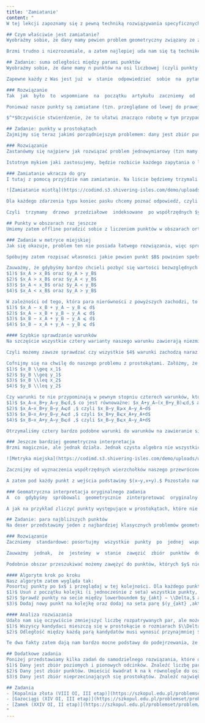 ```yaml
---
title: 'Zamiatanie'
content: "
W tej lekcji zapoznamy się z pewną techniką rozwiązywania specyficznych problemów geometrycznych, która znana powszechnie jest jako zamiatanie. Do pełnego zrozumienia treści tego wykładu wymagana będzie znajomość drzew przedziałowych (o których przeczytać można w dziale Struktury danych), a także znajomość struktury set z STLa.

## Czym właściwie jest zamiatanie?
Wyobraźmy sobie, że dany mamy pewien problem geometryczny związany ze zbiorem punktów na płaszczyźnie (zazwyczaj będą to punkty, ale może się zdarzyć, że będą to inne obiekty geometryczne, np. odcinki czy prostokąty). Główną ideą zamiatania będzie posortowanie naszych punktów po współrzędnej $x$-owej (lub innych obiektów geometrycznych po pewnych ich charakterystycznych cechach), a następnie rozpatrywanie ich w takiej kolejności, zarządzając przy tym jakąś inteligentną strukturą danych, która umożliwi nam rozwiązanie problemu.

Brzmi trudno i niezrozumiale, a zatem najlepiej uda nam się tą technikę zrozumieć prezentując przykładowe problemy i ich rozwiązania poprzez zamiatanie.

## Zadanie: suma odległości między parami punktów
Wyobraźmy sobie, że dane mamy n punktów na osi liczbowej (czyli punkty mają jedynie współrzędną $x$). Chcemy znaleźć sumę odległości między każdą parą z nich.

Zapewne każdy z Was jest już  w  stanie  odpowiedzieć  sobie  na  pytanie  jak  ten  problem  rozwiązać.  I  zapewne  rozwiązanie, które  przychodzi  Wam  do  głowy  jest  w  rzeczywistości  rozwiązaniem  wykorzystującym  technikę zamiatania, zatem dokładnie teraz je przeanalizujemy.

### Rozwiązanie
Tak  jak  było  to  wspomniane  na  początku  artykułu  zaczniemy  od  posortowania  wszystkich punktów po ich jedynej współrzędnej. Teraz punkty będziemy przeglądać w kolejności ich posortowania (tzn. od lewej do prawej). Będziemy cały czas pamiętać dotychczas policzony wynik, tzn. sumę odległości między każdą parą, którą już przejrzeliśmy. Musimy teraz umieć zaktualizować wynik,  gdy  pojawia  nam  się  nowy  punkt.  Jeżeli  znamy  sumę  odległości  między  każdą  parą  poprzednich punktów to musimy do wyniku dodać sumę odległości między aktualnie rozpatrywanym punktem, a wszystkimi poprzednimi. A zatem wynik powinniśmy zwiększyć o $\\sum^{k−1}_{i =1} |x_k − x_i|.$

Ponieważ nasze punkty są zamiatane (tzn. przeglądane od lewej do prawej), to wszystkie poprzednie punkty będą leżały na lewo od niego. Ta własność nam ułatwi znacząco robotę$^*$: w naszej sumie możemy zapomnieć o wartości bezwzględnej, gdyż $x_k$ zawsze będzie większe niż $x_i$ , a nasz wzór uprości się następująco: $\\sum^{k−1}_{i =1} (x_k − x_i) = (k−1)x_k−\\sum^{k−1}_{i =1}x_i.$ Policzenie $(k−1)x_k$ jest trywialne, a więc pozostaje nam pamiętanie sumy współrzędnych punktów, które już przetworzyliśmy. Tutaj wkracza trzeci punkt naszego algorytmu zamiatania, czyli zastosowanie odpowiedniej struktury danych,  która  umożliwi  nam  liczenie  tego  wyniku.  W  naszym  przypadku  ową  strukturą  będzie poprostu pojedyncza zmienna pamiętająca sumę współrzędnych przetworzonych punktów.

$^*$Oczywiście stwierdzenie, że to ułatwi znacząco robotę w tym przypadku jest mocno przerysowane, ale przykład ten powinien ilustrować to, w jaki sposób fakt ten ułatwi rozwiązanie trudniejszych problemów.

## Zadanie: punkty w prostokątach
Zajmijmy się teraz jakimś porządniejszym problemem: dany jest zbiór punktów na płaszczyźnie (tym razem zajmujemy się już dwoma wymiarami) oraz zbiór prostokątów o bokach równoległych do osi. Każdy punkt/prostokąt ma współrzędne całkowite. Dla każdego prostokąta musimy stwierdzić,  ile  z  danych  punktów  się  w  nim  znajduje.  Problem  ten  rozwiążemy  offline,  czyli  możemy najpierw  wczytać  wszystkie  dane,  przygotować  odpowiedzi  na  wszystkie  zapytania  w  dowolnej kolejności i wypisać wszystkie odpowiedzi na sam koniec.

### Rozwiązanie
Zastanówmy się najpierw jak rozwiązać problem jednowymiarowy (tzn mamy punkty na osi liczbowej oraz zapytania o spójne przedziały tej osi). Początkowo możemy przeskalować wszystkie punkty szczególne czyli te, które są albo punktem pośród danego zbioru albo te, które sa końcami przedziałów o które się pytamy. Dzięki temu zakres naszych współrzędnych nie będzie przekraczał $O( n ).$  Możemy  zatem  stworzyć  drzewo  przedziałowe  indeksowane  po  współrzędnych  i  łatwo  jesteśmy w stanie rozwiązać nasz problem. Sprawa jednak komplikuje się przy dwóch wymiarach. Co prawda jesteśmy w stanie napisać dwuwymiarowe drzewo przedziałowe, ale niestety w takim przypadku  nawet  po  przeskalowaniu  naszych  punktów  nasze  drzewo  musiałoby  zawierać $O ( n^2 )$ komórek, a to jest zbyt dużo (łatwiej już zaimplementować najbardziej brutalny algorytm). Jak sobie poradzić z takim problemem?

Istotnym mykiem jaki zastosujemy, będzie rozbicie każdego zapytania o liczbę punktów w prostokącie na dwa zapytania o liczbę punktów w ”prefiksopasku”. Takim prefiksopaskiem nazwiemy pewien prostokąt, którego lewy bok będzie przylegał do pionowej osi układu współrzędnych (oczywiście zakładamy tutaj, że wszystkie współrzędne punktów są dodatnie). Wtedy każdy prostokąt możemy przedstawić jako różnicę dwóch ”prefiksopasków” w sposób pokazany na rysunku, a zatem znając odpowiedzi na liczbę punktów w obu z nich możemy otrzymać odpowiedź o zapytanie dla początkowego prostokąta odejmując obie wartości. Jak odpowiedzieć na zapytania o ”prefiksopaski”?

### Zamiatanie wkracza do gry
I tutaj z pomocą przyjdzie nam zamiatanie. Na liście będziemy trzymali dwa rodzaje ”zdarzeń” (od teraz wszystkie interesujące rzeczy, które w trakcie zamiatania będziemy rozpatrywać, będziemy nazywać zdarzeniami). Pierwszy rodzaj zdarzenia będzie oznaczał, że pojawił się nowy punkt do rozpatrzenia. Drugi rodzaj będzie oznaczał, że pojawił się pewien koniec prefiksopasku, dla którego chcielibyśmy znać odpowiedź. Teraz oba rodzaje zdarzeń wrzucamy na jedną listę i sortujemy, a następnie ”skanujemy” naszą miotłą.

![Zamiatanie miotłą](https://codimd.s3.shivering-isles.com/demo/uploads/upload_eca83988a4913a718baf0aad55b5bdd4.png)

Dla każdego zdarzenia typu koniec pasku chcemy poznać odpowiedź, czyli to ile punktów wewnątrz niego się znalazło. I tutaj nasze życie uratuje fakt, że wszystkie punkty, które dotychczas rozpatrywaliśmy znajdowały się na lewo od naszej miotły. A zatem sprawdzając czy jakiś punkt znajduje się w rozpatrywanym prefiksopasku musimy tylko wiedzieć, czy jego współrzędna y zawiera się w żądanym przedziale. Współrzędna $x$ nas nie interesuje, gdyż wszystkie punkty o zbyt dużym $x$-ie nie zostały jeszcze rozpatrzone. Musimy zatem tylko wiedzieć ile dotychczas przetworzyliśmy punktów, których y mieści się w żądanym przedziale. A to już zaskakująco przypomina nam wcześniej analizowany przypadek jednowymiarowy.

Czyli  trzymamy  drzewo  przedziałowe  indeksowane  po współrzędnych $y$ (oczywiście  najpierw  skalujemy wszystkie interesujące nas $y$-i). W momencie gdy trafiamy na zdarzenie ”nowy punkt”, to po prostu w odpowiednim miejscu drzewa przedziałowego dodajemy jeden. Gdy trafiamy na zdarzenie ”koniec paska”, to po prostu zczytujemy sumę na odpowiednim przedziale $y$-ów z drzewa przedziałowego.

## Punkty w obszarach raz jeszcze
Umiemy zatem offline poradzić sobie z liczeniem punktów w obszarach ortogonalnych (takim pojęciem będziemy nazywali prostokąty o bokach równoległych do osi). Co jeżeli chcielibyśmy umieć zliczać punkty znajdujące się w obszarach ograniczonych przez inne kształty? Przykładowo, chcielibyśmy odpowiadać na zapytania następującej postaci: dla danego punktu $A$ i liczby $d,$ powiedz ile punktów ze zbioru znajduje się nie dalej niż $d$ od punktu $A.$

### Zadanie w metryce miejskiej
Jak się okazuje, problem ten nie posiada łatwego rozwiązania, więc spróbujemy sobie go nieco ułatwić. Z pierwszego artykułu przypominamy sobie o istnieniu innych metryk. Co zatem, gdybyśmy chcieli odpowiedzieć na zapytanie o liczbę punktów, które znajdują się nie dalej niż d w metryce miejskiej? Przypomnijmy sobie najpierw wzór na odległość w metryce miejskiej: $d(A, B) = |x_A x_B| + |y_A y_B|.$

Spóbujmy zatem rozpisać własności jakie pewien punkt $B$ powinien spełniać, tak aby znajdował się w pożądanej odległości od punktu $A.$ Musi zachodzić następujący warunek: $|x_A − x_B| + |y_A − y_B| \\leq d.$ Niestety wartość bezwzględna w tym wzorze dużo nam utrudnia. Gdybyśmy na przykład wiedzieli, że zachodzi $x_A > x_B$ oraz $y_A > y_B$ to moglibyśmy zapomnieć o wartościach bezwzględnych w naszym wzorze i otrzymalibyśmy warunek, który zapewne łatwiej by było sprawdzić. Niestety nie wiemy, który punkt posiada większe współrzędne.

Zauważmy, że gdybyśmy bardzo chcieli pozbyć się wartości bezwzględnych z naszego wzoru, to musielibyśmy rozpatrzyć cztery możliwości: 
$1)$ $x_A > x_B$ oraz $y_A > y_B$
$2)$ $x_A > x_B$ oraz $y_A < y_B$
$3)$ $x_A < x_B$ oraz $y_A < y_B$
$4)$ $x_A < x_B$ oraz $y_A > y_B$

W zależności od tego, która para nierówności z powyższych zachodzi, to nasz warunek wyglądałby wtedy następująco:
$1)$ $x_A − x_B + y_A − y_B ⩽ d$
$2)$ $x_A − x_B + y_B − y_A ⩽ d$
$3)$ $x_B − x_A + y_B − y_A ⩽ d$
$4)$ $x_B − x_A + y_A − y_B ⩽ d$

#### Szybkie sprawdzanie warunków
Na szczęście wszystkie cztery warianty naszego warunku zawierają niezmienną prawą stronę. Natomiast  lewa  strona  spośród  wszystkich  wariantów  przybierze  największą  wartość,  dla  tego wariantu,  który  należy  rozpatrzyć.  Przykładowo  jeżeli  obie  współrzędne  punktu  $A$  są  większe niż  obie  współrzędne  punktu  $B$  (czyli  zaszedł  przypadek  $1)$  to  warunkiem  na  zawieranie  się  w odległości  nie  przekraczającej $d$ będzie  warunek  $1)$  Ale  wtedy  pozostałe  warunki  tym  bardziej zostaną spełnione, gdyż lewa strona warunków $2),$ $3)$ i $4)$ będzie mniejsza (odpowiednie różnice staną się teraz ujemne).

Czyli możemy zawsze sprawdzać czy wszystkie $4$ warunki zachodzą naraz. Jeżeli tak to punkt leży odpowiednio blisko. Jeżeli którykolwiek z nich nie zachodzi to punkt leży zbyt daleko. Jak zatem szybko zliczyć punkty spełniające wszystkie 4 warunki?

Cofnijmy się na chwilę do naszego problemu z prostokątami. Załóżmy, że pytamy się czy punkt B znajduje się w prostokącie, którego przeciwległe wierzchołki wyznaczane są przez współrzędne $(x_1 , y_1 , x_2 , y_2)$ (zakładamy, że współrzędne pierwsze są mniejsze od drugich). Wtedy warunek na to, czy $B$ znajduje się wewnątrz tego prostokąta wyznaczają następujące cztery nierówności:
$1)$ $x_B \\geq x_1$
$2)$ $y_B \\geq y_1$
$3)$ $x_B \\leq x_2$
$4)$ $y_B \\leq y_2$

Czy warunki te nie przypominają w pewnym stopniu czterech warunków, które przedstawiliśmy wcześniej?  Spróbujmy  poprzekształcać  je  w  taki  sposób,  aby  otrzymać  postać  jak  najbardziej zbliżoną do powyższych warunków na zawieranie się punktów w prostokącie
$1)$ $x_A−x_B+y_A−y_B⩽d,$ co jest równoważne: $x_A+y_A−(x_B+y_B)⩽d,$ a to jest równoważne: $x_B+y_B⩾x_A+y_A−d$
$2)$ $x_A−x_B+y_B−y_A⩽d ,$ czyli $x_B−y_B⩾x_A−y_A−d$
$3)$ $x_B−x_A+y_B−y_A⩽d ,$ czyli $x_B+y_B⩽x_A+y_A+d$
$4)$ $x_B−x_A+y_A−y_B⩽d ,$ czyli $x_B−y_B⩽x_A−y_A+d$

Otrzymaliśmy cztery bardzo podobne warunki do warunków na zawieranie się w każdym prostokącie. Tak naprawdę warunki te są identyczne. Jedynie pod punkt B w warunkach prostokąta podstawiliśmy punkt o współrzędnych $(x_B+y_B,x_B−y_B)$ natomiast prostokąt $(x1,y1,x2,y2)$ zastąpiliśmy  prostokątem $(x_A+y_A−d, x_A−y_A−d ,x_A+y_A+d, x_A−y_A+d).$  Nic  nam  więc  nie stoi na przeszkodzie, aby każdy punkt z wejściowego zbioru zamienić na punkt o współrzędnych $(x+y, x−y) ,$ a każde zapytanie o punkt $A$ i odległość d zamienić na zapytanie o zawieranie się punktów w prostokącie $( x_A+y_A−d ,x_A−y_A−d, x_A+y_A+d, x_A−y_A+d).$ Możemy przecież wtedy puścić nasz zwykły algorytm zliczający punkty w prostokątach ortogonalnych i wszystko będzie działało tak jak należy.

### Jeszcze bardziej geometryczna interpretacja
Brzmi magicznie, ale jednak działa. Jednak czysta algebra nie wszystkich przekona, więc przyjrzymy  się  także  bardziej  geometrycznej  interpretacji  tego  problemu.  W  przypadku,  gdy  mamy styczność z takim zadaniem, najlepiej zawsze zacząć od narysowania sobie kształtu obszaru jaki takie zapytania obejmują. To znaczy, zaznaczmy zupełnie wszystkie punkty płaszczyzny (nie tylko te z danego zbioru), które znajdują się nie dalej niż pewne $d$ (w metryce miejskiej) od pewnego punktu $A.$ Łatwo zauważyć, że taki kształt wyróżnionego obszaru będzie w kształcie ”diamentu” (czy też kwadratu obróconego o $45$ stopni). No właśnie skoro o kwadraty równoległe do osi umiemy się zapytać, a ten kwadrat został obrócony o idealnie $45$ stopni, to istnieje nadzieja na to, że jak obrócimy całą płaszczyznę o $45$ stopni, to na wszystkie zapytania będziemy w stanie odpowiadać jak należy.

![Metryka miejska](https://codimd.s3.shivering-isles.com/demo/uploads/upload_7c7ebce4bef2a9ccced2ff45fe3a3b6f.png)

Zacznijmy od wyznaczenia współrzędnych wierzchołków naszego przewróconego kwadratu. Łatwo zauważyć, że cztery te wierchołki będą miały współrzędne $(x_A,y_A−d),$ $(x_A−d,y_A),$ $(x_A, y_A+d),$ $(x_A+d,y_A).$ Przypomnijmy sobie zatem matematyczny wzór na obracanie punktów na płaszczyźnie (albo znajdźmy go w internecie). Jeżeli obracamy punkt $( x,y )$ wokół środka układu współrzędnych o kąt $\\alpha$ to otrzymujemy punkt o współrzędnych $( x \\ cos \\alpha− y \\ sin \\alpha,x \\ sin \\alpha +y \\ cos \\alpha).$ Podstawiając zatem pod alfę $45$ stopni otrzymamy: $(\\frac{\\sqrt{2}}{2}x− \\frac{\\sqrt{2}}{2}y,\\frac{\\sqrt{2}}{2}x+\\frac{\\sqrt{2}}{2}y).$ Liczby niecałkowite nie są przyjemne, ale nic nie stoi nam na przeszkodzie, aby także wszystkie współrzędne podzielić przez $\\frac{\\sqrt{2}}{2}.$  Wtedy  otrzymamy  dużo  bardziej  znajomy  nam  wzór: $(x−y,x+y)$  (zamieniła  nam się tutaj kolejność współrzędnych, ale to nic nie szkodzi dopóki każdy punkt potraktujemy tym samym wzorem.

A zatem pod każdy punkt z wejścia podstawimy $(x−y,x+y).$ Pozostało nam jeszcze obrócić kwadraty o które się pytaliśmy. Jest to jednak nic innego jak zastosowanie powyższego wzoru dla czwórki wierzchołków, które wyznaczyliśmy już wcześniej. Pozostawiamy to zatem jako ćwiczenie dla czytelnika. Wynik powinien wyjść podobny do tego, który otrzymaliśmy wcześniej z naszych algebraicznych rozważań.

### Geomatryczna interpretacja oryginalnego zadania
A  co  gdybyśmy  spróbowali  geometrycznie  zinterpretować  oryginalny  problem,  czyli  taki  w którym pod uwagę bierzemy klasyczną metrykę euklidesową? Łatwo zauważyć, że obszar, który w ten sposób wyróżnimy będzie okręgiem. Zatem nasze zadanie sprowadzi się do odpowiadania na  zapytania  o  liczbę  punktów  w  różnych  okręgach.  Same  okręgi  nie  wyglądają  już  przyjaźnie. Nie mają prostej przejrzystej struktury tak jak obszary ortogonalne i ciężko w jakikolwiek sposób podejść do tego problemu, więc na razie sobie go darujemy :)

A jak na przykład zliczyć punkty występujące w prostokątach, które nie są równoległe do osi układu współrzędnych? Albo jak zliczyć punkty znajdujące się w obszarach trójkątnych? Odpowiedź na te zapytania da się już znaleźć. Niestety do tego problemu już nie podchodzi się przy użyciu zamiatania, a stosuje się dużo bardziej zaawansowane geometryczne struktury danych, o których być może w przyszłości przeczytacie :)tkie elementy z przedziału możemy rozszerzać lub zwężać przedział z poprzedniego zapytania.

## Zadanie: para najbliższych punktów
Na deser przedstawimy jeden z najbardziej klasycznych problemów geometrycznych, którego różnych rozwiązań istnieje wiele. My oczywiście jednak zajmiemy się tym rozwiązaniem, które bazuje na  idei  zamiatania.  Oczywiście  jak  nietrudno  po  tytule  paragrafu  się  domyślić,  dany  będziemy mieli zbiór punktów, w którym będziemy chcieli znaleźć parę punktów, która znajduje się najbliżej siebie pośród wszystkich par (tym razem rozumiejąc odległość w sensie euklidesowym).

### Rozwiązanie
Zaczniemy  standardowo: posortujmy  wszystkie  punkty  po  jednej  współrzędnej  i  zacznijmy przeglądać w tej kolejności. To co chcemy umieć zrobić, to dla aktualnie rozpatrywanego punktu znaleźć jego najbliższego sąsiada, którego już przetworzyliśmy (a więc najbliższego sąsiada z lewej). Moglibyśmy oczywiście na siłę policzyć każdą parę odległości, ale podejście takie będzie nas kosztowało czas $O (n^2),$ co nie brzmi zadowalająco.

Zauważmy  jednak,  że  jesteśmy  w  stanie  zawęzić  zbiór  punktów  do  przeanalizowania.  Niech $\\Delta$  będzie  oznaczać  dotychczas  znalezioną  odległość  między  najbliższą  parą  punktów,  którą  już rozpatrzyliśmy (przypominamy, że rozpatrzyliśmy w pewnym sensie każdą parę, która znajduje się na lewo od aktualnie rozpatrywanego punktu). Wtedy wszystkie punkty, których współrzędna $x$ jest przynajmniej o $\\Delta$ mniejsza od $x$-a aktualnie rozpatrywanego punktu na pewno nie poprawią wyniku i możemy je zignorować. W tym celu punkty do ”sprawdzenia do pary” możemy trzymać na kolejce. Za każdym razem, gdy skończymy analizować nowy punkt na miotle, możemy go dodać do kolejki, a następnie wszystkie punkty z końca możemy sciągać, póki ich $x$ jest mniejszy o więcej niż $\\Delta$ od $x$-a nowego punktu na miotle.

Podobnie obszar przeszukiwać możemy zawężyć do punktów, których $y$ nie jest o $\\Delta$ większy i nie jest o $\\Delta$ mniejszy niż y aktualnie rozpatrywanego punktu. Żeby ten warunek sobie zagwarantować, możemy dodatkowo poza kolejką, trzymać punkty na secie (przykładowo w postaci para(y, numer punktu)). Dzięki temu możemy dodawać nowe punkty, usuwać najstarsze dodane oraz przeszukiwać spójny przedział punktów po interesujących nas $y$-kach.

#### Algorytm krok po kroku
Nasz algorytm zatem wygląda tak:
Posortuj punkty po $x$ i przeglądaj w tej kolejności. Dla każdego punktu:
$1)$ Usuń z początku kolejki (i jednocześnie z seta) wszystkie punkty, których $x < x_{akt} −\\Delta.$
$2)$ Sprawdź punkty na secie między lowerboundem $y_{akt} − \\Delta,$ a lowerboundem $y_{akt} + \\Delta$ i zaktualizuj $\\Delta$ (dotychczasowy najlepszy wynik).
$3)$ Dodaj nowy punkt na kolejkę oraz dodaj na seta parę $(y_{akt} ,akt)$

#### Analiza rozwiazania
Udało nam się oczywiście zmniejszyć liczbę rozpatrywanych par, ale może się nam wydawać, że pesymistycznie i tak przejrzymy $O (n^2)$ par, pomimo naszej optymalizacji. I tutaj do gry wkracza magiczna obserwacja: Rozpatrując pewien punkt na miotle, patrzymy na pewną liczbę kandydatów do pary. Przy czym:
$1)$ Wszyscy kandydaci mieszczą się w prostokącie o rozmiarach $\\Delta$ na $2\\Delta.$
$2)$ Odległość między każdą parą kandydatów musi wynosić przynajmniej $\\Delta$ (inaczej nasza delta byłaby jeszcze mniejsza, bo znaleźlibyśmy parę o mniejszej odległości).

Te dwa fakty zatem dają nam bardzo mocne podstawy do podejrzewania, że w rzeczywistości takich kandydatów nie może być wiele. Udowodnijmy to matematycznie: Jeżeli odległość między każdą parą kandydatów nie przekracza $\\Delta$ to oznacza, że kładąc na każdym kandydacie okrąg o promieniu $\\frac{\\Delta}{2},$ żadna para okręgów się nie przetnie. Niech kandydatów będzie $k.$ Wtedy sumaryczne  pole  wszystkich  okręgów  wyniesie $k\\frac{\\pi\\Delta^2}{2}$  Z  drugiej  strony  wszyscy  kandydaci  mieszczą  się  w prostokącie $\\Delta \\times 2\\Delta,$ a więc wszystkie okręgi mieszczą się w prostokącie $2\\Delta \\times 3\\Delta.$  czyli pole okręgów musi być mniejsze niż pole prostokąta, a zatem $k\\frac{\\pi\\Delta^2}{2}$ < $6\\Delta^2,$ co po przekształceniach daje nam: $k < \\frac{24}{π} < \\frac{24}{ 3}=8.$ A zatem kandydatów nigdy nie będzie więcej niż $8,$ więc liczba par przejrzanych punktów wyniesie nie więcej niż $8n,$ a zatem cały czas algorytmu będzie ograniczony przez sortowanie / seta, a więc O $(n \\cdot log \\ n).$

## Dodatkowe zadania
Poniżej przedstawiamy kilka zadań do samodzielnego rozwiązania, które opierają się na idei zamiatania:
$1)$ Dany jest zbiór poziomych i pionowych odcinków. Znaleźć liczbę par odcinków (poziomy, pionowy), które się przecinają. $O (n \\cdot log \\ n)$
$2)$ Dany jest zbiór punktów. Umieścić kwadrat k na k równolegle do osi układu współrzędnych tak, aby pomieścić jak najwięcej punktów ze zbioru. $O (n \\cdot log \\ n)$
$3)$ Dany jest zbiór nieprzecinających się prostokątów. Znaleźć największe k takie, że powiększenie wszystkich prostokątów o k jednostek we wszystkie strony nie sprawi, że któraś para z nich się przetnie.

## Zadania
- [Kopalnia złota (VIII OI, III etap)](https://szkopul.edu.pl/problemset/problem/TYf8i2qvrGI0l8QHEYJXO5dG/site/?key=statement)
- [Gazociągi (XIV OI, III etap)](https://szkopul.edu.pl/problemset/problem/dPgIN7IwQ8JfKdyk3zTpUMiu/site/?key=statement)
- [Zamek (XXIV OI, II etap)](https://szkopul.edu.pl/problemset/problem/7Lmwi_qxvuplTPlhRuci1UBt/site/?key=statement)
"
---
```

